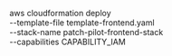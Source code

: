 aws cloudformation deploy \
  --template-file template-frontend.yaml \
  --stack-name patch-pilot-frontend-stack \
  --capabilities CAPABILITY_IAM
